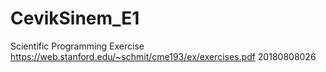 # CevikSinem_E1
Scientific Programming Exercise
https://web.stanford.edu/~schmit/cme193/ex/exercises.pdf
20180808026
